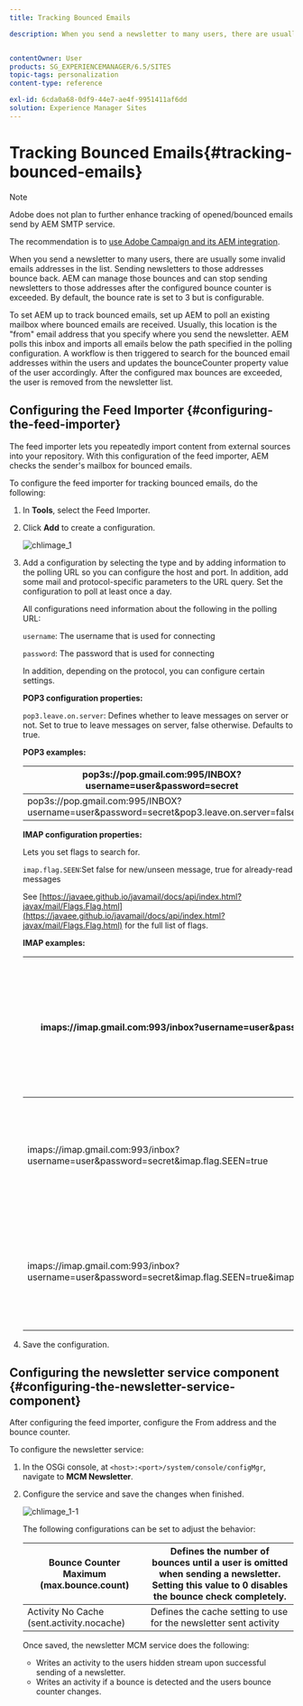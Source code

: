 ```yaml
---
title: Tracking Bounced Emails

description: When you send a newsletter to many users, there are usually some invalid emails addresses in the list. Sending newsletters to those addresses bounce back. AEM can manage those bounces and can stop sending newsletters to those addresses after the configured bounce counter is exceeded.


contentOwner: User
products: SG_EXPERIENCEMANAGER/6.5/SITES
topic-tags: personalization
content-type: reference

exl-id: 6cda0a68-0df9-44e7-ae4f-9951411af6dd
solution: Experience Manager Sites
---
```

# Tracking Bounced Emails{#tracking-bounced-emails}

>[!NOTE]
>
>Adobe does not plan to further enhance tracking of opened/bounced emails send by AEM SMTP service.
>
>The recommendation is to [use Adobe Campaign and its AEM integration](/help/sites-administering/campaign.md).

When you send a newsletter to many users, there are usually some invalid emails addresses in the list. Sending newsletters to those addresses bounce back. AEM can manage those bounces and can stop sending newsletters to those addresses after the configured bounce counter is exceeded. By default, the bounce rate is set to 3 but is configurable.

To set AEM up to track bounced emails, set up AEM to poll an existing mailbox where bounced emails are received. Usually, this location is the "from" email address that you specify where you send the newsletter. AEM polls this inbox and imports all emails below the path specified in the polling configuration. A workflow is then triggered to search for the bounced email addresses within the users and updates the bounceCounter property value of the user accordingly. After the configured max bounces are exceeded, the user is removed from the newsletter list.

## Configuring the Feed Importer {#configuring-the-feed-importer}

The feed importer lets you repeatedly import content from external sources into your repository. With this configuration of the feed importer, AEM checks the sender's mailbox for bounced emails.

To configure the feed importer for tracking bounced emails, do the following:

1. In **Tools**, select the Feed Importer.

1. Click **Add** to create a configuration.

   ![chlimage_1](assets/chlimage_1a.png)

1. Add a configuration by selecting the type and by adding information to the polling URL so you can configure the host and port. In addition, add some mail and protocol-specific parameters to the URL query. Set the configuration to poll at least once a day.

   All configurations need information about the following in the polling URL:

   `username`: The username that is used for connecting

   `password`: The password that is used for connecting

   In addition, depending on the protocol, you can configure certain settings.

   **POP3 configuration properties:**

   `pop3.leave.on.server`: Defines whether to leave messages on server or not. Set to true to leave messages on server, false otherwise. Defaults to true.

   **POP3 examples:**

   | pop3s://pop.gmail.com:995/INBOX?username=user&password=secret |Using pop3 over SSL to connect to GMail on port 995 with user/secret, leaving messages on server by default |
   |---|---|
   | pop3s://pop.gmail.com:995/INBOX?username=user&password=secret&pop3.leave.on.server=false |pop3s://pop.gmail.com:995/INBOX?username=user&password=secret&pop3.leave.on.server=false |

   **IMAP configuration properties:**

   Lets you set flags to search for.

   `imap.flag.SEEN`:Set false for new/unseen message, true for already-read messages

   See [https://javaee.github.io/javamail/docs/api/index.html?javax/mail/Flags.Flag.html](https://javaee.github.io/javamail/docs/api/index.html?javax/mail/Flags.Flag.html) for the full list of flags.

   **IMAP examples:**

   | imaps://imap.gmail.com:993/inbox?username=user&password=secret |Using IMAP over SSL to connect to GMail on port 993 with user/secret. Getting new messages only by default. |
   |---|---|
   | imaps://imap.gmail.com:993/inbox?username=user&password=secret&imap.flag.SEEN=true |Using IMAP over SSL to connect to GMail 993 with user/secret, only getting already seen message. |
   | imaps://imap.gmail.com:993/inbox?username=user&password=secret&imap.flag.SEEN=true&imap.flag.SEEN=false |Using IMAP over SSL to connect to GMail 993 with user/secret, getting already read OR new messages. |

1. Save the configuration.

## Configuring the newsletter service component {#configuring-the-newsletter-service-component}

After configuring the feed importer, configure the From address and the bounce counter.

To configure the newsletter service:

1. In the OSGi console, at `<host>:<port>/system/console/configMgr`, navigate to **MCM Newsletter**.

1. Configure the service and save the changes when finished.

   ![chlimage_1-1](assets/chlimage_1-1a.png)

   The following configurations can be set to adjust the behavior:

   | Bounce Counter Maximum (max.bounce.count) |Defines the number of bounces until a user is omitted when sending a newsletter. Setting this value to 0 disables the bounce check completely. |
   |---|---|
   | Activity No Cache (sent.activity.nocache) |Defines the cache setting to use for the newsletter sent activity |

   Once saved, the newsletter MCM service does the following:

    * Writes an activity to the users hidden stream upon successful sending of a newsletter.
    * Writes an activity if a bounce is detected and the users bounce counter changes.
